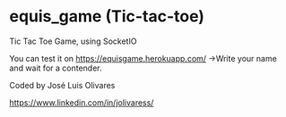 # equis_game (Tic-tac-toe)


Tic Tac Toe Game, using SocketIO

You can test it on https://equisgame.herokuapp.com/
->Write your name and wait for a contender.

Coded by José Luis Olivares

https://www.linkedin.com/in/jolivaress/
